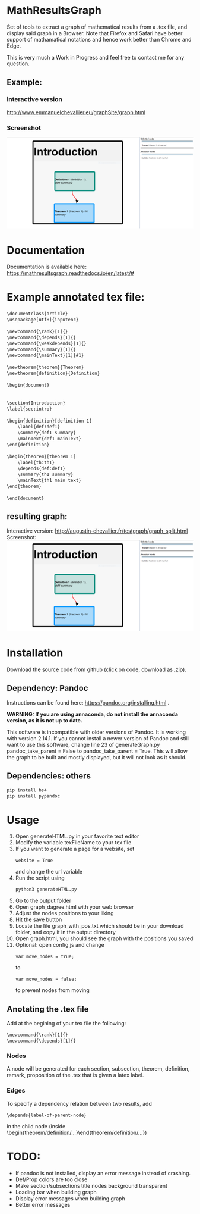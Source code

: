 # MathResultsGraph

Set of tools to extract a graph of mathematical results from a .tex file, and display said graph in a Browser. 
Note that Firefox and Safari have better support of mathamatical notations and hence work better than Chrome and Edge.

This is very much a Work in Progress and feel free to contact me for any question.

## Example:
### Interactive version
http://www.emmanuelchevallier.eu/graphSite/graph.html

### Screenshot
![Example text](examples/graphEx.png)



# Documentation

Documentation is available here: https://mathresultsgraph.readthedocs.io/en/latest/#

# Example annotated tex file:

``` 
\documentclass{article}
\usepackage[utf8]{inputenc}

\newcommand{\rank}[1]{}
\newcommand{\depends}[1]{}
\newcommand{\weakdepends}[1]{}
\newcommand{\summary}[1]{}
\newcommand{\mainText}[1]{#1}

\newtheorem{theorem}{Theorem}
\newtheorem{definition}{Definition}

\begin{document}


\section{Introduction}
\label{sec:intro}

\begin{definition}[definition 1]
    \label{def:def1}
    \summary{def1 summary}
    \mainText{def1 mainText}
\end{definition}

\begin{theorem}[theorem 1]
    \label{th:th1}
    \depends{def:def1}
    \summary{th1 summary}
    \mainText{th1 main text}
\end{theorem}

\end{document}
``` 

## resulting graph: 
Interactive version: http://augustin-chevallier.fr/testgraph/graph_split.html
Screenshot: ![Example text](examples/graphEx.png)

# Installation
Download the source code from github (click on code, download as .zip).

## Dependency: Pandoc
Instructions can be found here: https://pandoc.org/installing.html .

**WARNING: If you are using annaconda, do not install the annaconda version, as it is not up to date.**

This software is incompatible with older versions of Pandoc. It is working with version 2.14.1. If you cannot install a newer version of Pandoc and still want to use this software, change line 23 of generateGraph.py pandoc_take_parent = False to pandoc_take_parent = True. This will allow the graph to be built and mostly displayed, but it will not look as it should.

## Dependencies: others
``` 
pip install bs4
pip install pypandoc
``` 

# Usage
1.    Open generateHTML.py in your favorite text editor
2.    Modify the variable texFileName to your tex file
3.  If you want to generate a page for a website, set
    ``` 
    website = True
    ``` 
    and change the url variable
4.  Run the script using
    ``` 
    python3 generateHTML.py
    ``` 
5.    Go to the output folder
6.    Open graph_dagree.html with your web browser
7.    Adjust the nodes positions to your liking
8.    Hit the save button
9.    Locate the file graph_with_pos.txt which should be in your download folder, and copy it in the output directory
10.   Open graph.html, you should see the graph with the positions you saved
11. Optional: open config.js and change
    ``` 
    var move_nodes = true;
    ``` 
    to
    ``` 
    var move_nodes = false;
    ``` 
    to prevent nodes from moving

## Anotating the .tex file
Add at the begining of your tex file the following:
``` 
\newcommand{\rank}[1]{}
\newcommand{\depends}[1]{}
``` 

### Nodes
A node will be generated for each section, subsection, theorem, definition, remark, proposition of the .tex that is given a latex label. 

### Edges
To specify a dependency relation between two results, add
``` 
\depends{label-of-parent-node}
``` 
in the child node (inside \begin{theorem/definition/...}\end{theorem/definition/...})


# TODO:
*   If pandoc is not installed, display an error message instead of crashing.
*   Def/Prop colors are too close
*   Make section/subsections title nodes background transparent
*   Loading bar when building graph
*   Display error messages when building graph
*   Better error messages